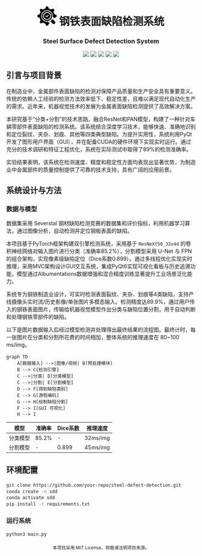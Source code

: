 <center>
    <h1><img src="view/icon/sdd-logo.png" width="10%">  钢铁表面缺陷检测系统</h1>
    <h3>Steel Surface Defect Detection System</h3>
    <p>
        <img src="https://img.shields.io/badge/Python-3.13.2-blue?logo=python">
        <img src="https://img.shields.io/badge/PyTorch-2.6.0-orange?logo=pytorch">
        <img src="https://img.shields.io/badge/PyQt-6.8.1-green?logo=qt">
        <img src="https://img.shields.io/badge/OpenCV-4.11-blue?logo=opencv">
        <img src="https://img.shields.io/badge/CUDA-12.4-teal?logo=nvidia">
    </p>
</center>



## 引言与项目背景

在制造业中，金属部件表面缺陷的检测对保障产品质量和生产安全具有重要意义。传统的依赖人工经验的检测方法效率低下、稳定性差，且难以满足现代自动化生产的需求。近年来，机器视觉技术的发展为金属表面缺陷检测提供了高效解决方案。

本研究基于“分类+分割”的技术思路，融合ResNet和PAN模型，构建了一种针对车辆零部件表面缺陷的检测系统。该系统结合深度学习技术，能够快速、准确地识别和定位裂纹、夹杂、划痕、其他等四类典型缺陷。为提升实用性，系统利用PyQt开发了图形用户界面（GUI），并在配备CUDA的硬件环境下实现实时运行。通过充分的技术调研和特征工程优化，系统在实际测试中取得了89%的检测准确率。

实验结果表明，该系统在检测速度、精度和稳定性方面均表现出显著优势，为制造业中金属部件的质量控制提供了可靠的技术支持，具有广阔的应用前景。

## 系统设计与方法

### 数据与模型

数据集采用 Severstal 钢材缺陷检测竞赛的数据集和评价指标，利用机器学习算法，通过图像分析，自动检测并定位钢板表面的缺陷。

本项目基于PyTorch框架构建双引擎检测系统，采用基于 `ResNeXt50_32x4d` 的卷积神经网络对输入图片进行分类（准确率85.2%），分割模型采用 U-Net 与 FPN 的组合架构，实现像素级缺陷定位（Dice系数0.899）。通过多线程优化实现实时推理，采用MVC架构设计GUI交互系统，集成PyQt6实现可视化看板与历史追溯功能，模型通过Albumentations数据增强和混合精度训练显著提升工业场景泛化能力。

系统专为钢铁制造业设计，可实时检测表面裂纹、夹杂、划痕等4类缺陷，支持产线摄像头实时流/历史影像/单张图片多模态输入。检测精度达89.9%，通过用户传入的钢铁表面图片，传输给机器视觉模型作出分类与缺陷位置分割，用于自动判断和处理钢铁零部件的缺陷。

以下是图片数据输入后经过模型检测并处理得出最终结果的流程图。最终计时，每一张图片在分类和分割所花费的时间相加，整体系统的推理速度在 80~100 ms/img。

```mermaid
graph TD
    A[数据输入] -->|图像/视频| B(预处理模块)
    B --> C{检测引擎}
    C -->|分类| D[分类模型]
    C -->|分割| E[分割模型]
    D --> F[得到缺陷类别]
    E --> G[游程编码]
    G --> H[绘制缺陷分割]
    F --> I[GUI 可视化]
    H --> I
```

| 模型     | 准确率 | Dice系数 | 推理速度 |
| -------- | ------ | -------- | -------- |
| 分类模型 | 85.2%  | -        | 32ms/img |
| 分割模型 | -      | 0.899    | 45ms/img |

## 环境配置

```bash
git clone https://github.com/your-repo/steel-defect-detection.git
conda create -n sdd
conda activate sdd
pip install -r requirements.txt
```

### 运行系统
```bash
python3 main.py
```

<center>
    <sub>本项目采用 MIT License，转载请注明项目来源。</sub>
</center>


